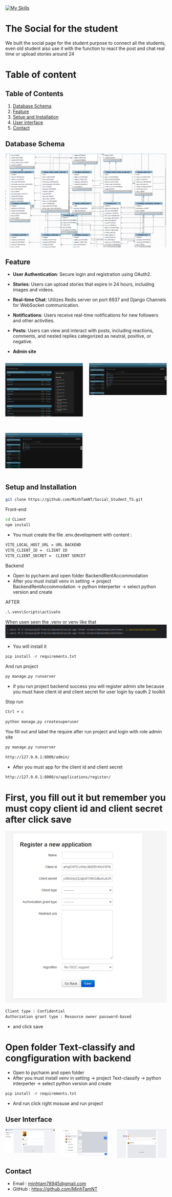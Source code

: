 [![My Skills](https://skillicons.dev/icons?i=django,gmail,react,mysql,tailwind,ts,redis,redux)](https://skillicons.dev)

# The Social for the student

We built the social page for the student purpose to connect all the students, even old student also use it with the function to react the post and chat real time or upload stories around 24

# Table of content

## Table of Contents

1. [Database Schema](#database-schema)
2. [Feature](#feature)
3. [Setup and Installation](#set-up)
4. [User interface](#user-interface)
5. [Contact](#contact)

## Database Schema

![alt text](readme/image/image.png)

## Feature

- **User Authentication**: Secure login and registration using OAuth2.
- **Stories**: Users can upload stories that expire in 24 hours, including images and videos.
- **Real-time Chat**: Utilizes Redis server on port 6937 and Django Channels for WebSocket communication.
- **Notifications**: Users receive real-time notifications for new followers and other activities.
- **Posts**: Users can view and interact with posts, including reactions, comments, and nested replies categorized as neutral, positive, or negative.

- **Admin site**
<div style="display: grid; grid-template-columns: repeat(2, 1fr); gap: 20px;">

![Admin Site Home](readme/image/admin1.png)

![Admin Site](readme/image/adminsite.png)

![Admin Post](readme/image/adminPost.png)

</div>

## Setup and Installation

```bash
git clone https://github.com/MinhTamNT/Social_Student_TS.git
```

Front-end

```bash
cd CLient
npm install
```

- You must create the file .env.development with content :

```bash
VITE_LOCAL_HOST_URL = URL BACKEND
VITE_CLIENT_ID =  CLIENT ID
VITE_CLIENT_SECRET =  CLIENT SERCET

```

Backend

- Open to pycharm and open folder BackendRentAccommodation
- After you must install venv in setting -> project BackendRentAccommodation -> python interperter -> select python version and create

AFTER

```python
.\.venv\Scripts\activate

```

When usen seen the .venv or venv like that
![alt text](readme/image/opneVenv.png)

- You will install it

```python
pip install -r requirements.txt
```

And run project

```python
py manage.py runserver
```

- if you run project backend success you will register admin site because you must have client id and client secret for user login by oauth 2 toolkit

Stop run

```bash
Ctrl + c
```

```bash
python manage.py createsuperuser
```

You fill out and label the require after run project and login with role admin site

```bash
py manage.py runserver
```

```bash
http://127.0.0.1:8000/admin/
```

- After you must app for the client id and client secret

```bash
http://127.0.0.1:8000/o/applications/register/

```

# First, you fill out it but remember you must copy client id and client secret after click save

![alt text](readme/image/register.png)

```bash
Client type : Confidential
Authorzation grant type : Resource owner password-based
```

- and click save

# Open folder Text-classify and congfiguration with backend

- Open to pycharm and open folder
- After you must install venv in setting -> project Text-classify -> python interperter -> select python version and create

```python
pip install -r requirements.txt
```

- And run click right mosuse and run project

## User Interface

<div style="display: grid; grid-template-columns: repeat(3, 1fr); gap: 20px;">
  <img src="readme/image/homeFe.png" alt="Home Feed" />
  <img src="readme/image/chat.png" alt="Chat" />
  <img src="readme/image/reaction.png" alt="Reactions" />
</div>

## Contact
 - Email : minhtam78945@gmail.com
 - GitHub : https://github.com/MinhTamNT